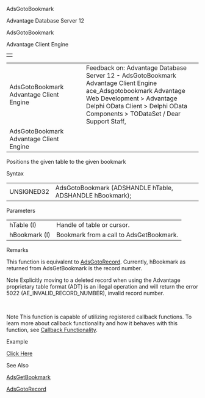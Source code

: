 AdsGotoBookmark




Advantage Database Server 12  

AdsGotoBookmark

Advantage Client Engine

|  |
| --- |
|  |

|  |  |  |  |  |
| --- | --- | --- | --- | --- |
| AdsGotoBookmark  Advantage Client Engine |  |  | Feedback on: Advantage Database Server 12 - AdsGotoBookmark Advantage Client Engine ace\_Adsgotobookmark Advantage Web Development > Advantage Delphi OData Client > Delphi OData Components > TODataSet / Dear Support Staff, |  |
| AdsGotoBookmark  Advantage Client Engine |  |  |  |  |

Positions the given table to the given bookmark

Syntax

|  |  |
| --- | --- |
| UNSIGNED32 | AdsGotoBookmark (ADSHANDLE hTable,  ADSHANDLE hBookmark); |

Parameters

|  |  |
| --- | --- |
| hTable (I) | Handle of table or cursor. |
| hBookmark (I) | Bookmark from a call to AdsGetBookmark. |

Remarks

This function is equivalent to [AdsGotoRecord](ace_adsgotorecord.htm). Currently, hBookmark as returned from AdsGetBookmark is the record number.

Note Explicitly moving to a deleted record when using the Advantage proprietary table format (ADT) is an illegal operation and will return the error 5022 (AE\_INVALID\_RECORD\_NUMBER), invalid record number.

 

Note This function is capable of utilizing registered callback functions. To learn more about callback functionality and how it behaves with this function, see [Callback Functionality](master_callback_functionality.htm).

Example

[Click Here](ace_examples.htm#adsgotobookmarkexample)

See Also

[AdsGetBookmark](ace_adsgetbookmark.htm)

[AdsGotoRecord](ace_adsgotorecord.htm)